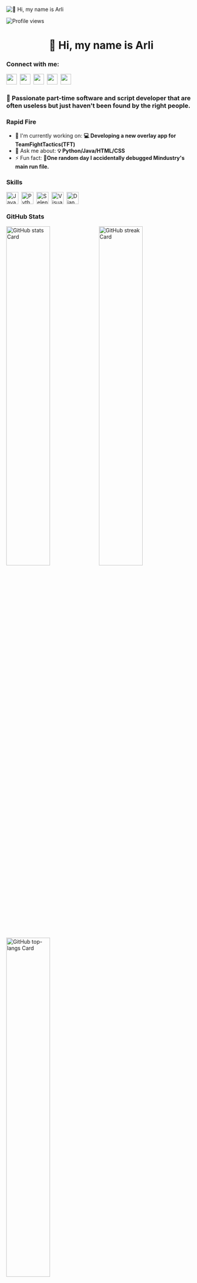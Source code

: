 ![👋 Hi, my name is Arli](https://images-wixmp-ed30a86b8c4ca887773594c2.wixmp.com/f/c83c004e-1370-4756-88e5-4071de797088/dgdq8br-09cc7ad6-a021-47a5-b0e0-917b12b0f7a7.gif?token=eyJ0eXAiOiJKV1QiLCJhbGciOiJIUzI1NiJ9.eyJzdWIiOiJ1cm46YXBwOjdlMGQxODg5ODIyNjQzNzNhNWYwZDQxNWVhMGQyNmUwIiwiaXNzIjoidXJuOmFwcDo3ZTBkMTg4OTgyMjY0MzczYTVmMGQ0MTVlYTBkMjZlMCIsIm9iaiI6W1t7InBhdGgiOiJcL2ZcL2M4M2MwMDRlLTEzNzAtNDc1Ni04OGU1LTQwNzFkZTc5NzA4OFwvZGdkcThici0wOWNjN2FkNi1hMDIxLTQ3YTUtYjBlMC05MTdiMTJiMGY3YTcuZ2lmIn1dXSwiYXVkIjpbInVybjpzZXJ2aWNlOmZpbGUuZG93bmxvYWQiXX0.tqRMtE-b2QiI2nnefNxSDMJvZCcYqFmq2ccg_Xfzqb8)

![Profile views](https://komarev.com/ghpvc/?username=Karli911&label=Profile%20views&color=0e75b6&style=flat)

<div id="toc">
  <ul align="center" style="list-style: none">
    <summary>
      <h1>
        👋 Hi, my name is Arli
      </h1>
    </summary>
  </ul>
</div>

**<h3 align="left">Connect with me:</h3>** 
<p align="left"><a href="https://www.linkedin.com/in/" target="_blank"><img src="https://img.shields.io/badge/LinkedIn-0077B5?logo=linkedin&logoColor=white" height="28" style="margin-right: 4px"></a> <a href="https://twitter.com/" target="_blank"><img src="https://img.shields.io/badge/Twitter-000000?logo=X&logoColor=white" height="28" style="margin-right: 4px"></a> <a href="arliturka@gmail.com" target="_blank"><img src="https://img.shields.io/badge/Gmail-D14836?style=for-the-badge&logo=gmail&logoColor=white" height="28" style="margin-right: 4px"></a> <a href="https://github.com/Karli911" target="_blank"><img src="https://img.shields.io/badge/GitHub-100000?style=for-the-badge&logo=github&logoColor=white" height="28" style="margin-right: 4px"></a> <a href="https://www.instagram.com/arli.t1" target="_blank"><img src="https://img.shields.io/badge/Instagram-E4405F?style=for-the-badge&logo=instagram&logoColor=white" height="28" style="margin-right: 4px"></a></p>

 **<h3 align="left">🚀 Passionate part-time software and script developer that are often useless but just haven't been found by the right people.</h3>**

**<h3 align="left">Rapid Fire</h3>**

- 💼 I'm currently working on: **💻 Developing a new overlay app for TeamFightTactics(TFT)**
- 💬 Ask me about: **💡 Python/Java/HTML/CSS**
- ⚡ Fun fact: **🎢One random day I accidentally debugged Mindustry's main run file.**

 **<h3 align="left">Skills</h3>**

<div style="display: flex; flex-wrap: wrap; gap: 4px; justify-content: left;"><img src="https://img.shields.io/badge/JavaScript-F7DF1C?logo=javascript&logoColor=white" height="32" alt="JavaScript" style="margin-right: 4px"> <img src="https://img.shields.io/badge/Python-306998?logo=python&logoColor=white" height="32" alt="Python" style="margin-right: 4px"> <img src="https://img.shields.io/badge/Selenium-43B02A?logo=selenium&logoColor=white" height="32" alt="Selenium" style="margin-right: 4px"> <img src="https://img.shields.io/badge/Visual_Studio_Code-007ACC?logo=visual-studio-code&logoColor=white" height="32" alt="Visual Studio Code" style="margin-right: 4px"> <img src="https://img.shields.io/badge/Django-092E20?logo=django&logoColor=white" height="32" alt="Django" style="margin-right: 4px"></div>

 **<h3 align="left">GitHub Stats</h3>**

<p align="left">
  <img width="48%" src="https://github-readme-stats.vercel.app/api?username=Karli911&theme=react&hide_title=false&hide_rank=false&show_icons=false&include_all_commits=false&count_private=true&line_height=23&show=reviews" alt="GitHub stats Card" />
  <img width="48%" src="https://streak-stats.demolab.com/?user=Karli911&theme=react&hide_border=false&date_format=M+j%5B%2C+Y%5D&mode=daily&hide_total_contributions=false&hide_current_streak=false&hide_longest_streak=false&card_height=200" alt="GitHub streak Card" />
</p>

<p align="left">
  <img width="48%" src="https://github-readme-stats.vercel.app/api/top-langs?username=Karli911&theme=react&hide_title=false&layout=compact&langs_count=6&hide_progress=false&card_width=400" alt="GitHub top-langs Card" />

 **<h3 align="left">Support Me</h3>**

<p align="left"><a href="https://ko-fi.com/icy404" target="_blank"><img src="https://img.shields.io/badge/Ko--fi-343B45?style=for-the-badge&logo=kofi&logoColor=Black" height="36" style="margin-right: 4px"></a></p>
 
# __Auto Accept for League of Legends__

This Python application automatically finds and clicks the "Accept" button in League of Legends, helping you quickly enter matches. It can be configured to run automatically on system startup across different operating systems.


## **Features**
- **Automatically detects and clicks** the "Accept" button in League of Legends.
- **Configurable** to run on startup for Windows, macOS, and Linux.
- **Logs activity** for troubleshooting and monitoring.

## **Troubleshooting**
- **1.** Ensure that the *accept_button.png* is located in the same directory as *auto-accept.py*.
- **2.** Be sure to launch "League of Legends" and not move the window around. Take a screenshot of the "Accept" button and crop it. Cut everything else except the button itself.
- **3.** Do **NOT** change the resolution of your screen too much. The script will detect the button only from the screenshot taken. If you want this to work in another resolution, make sure to take another screenshot, and replace the *accept_button.png* with the new screenshot.
- **4.** Python should be installed in your system for the script to run in the first place.

## **How to run**
- Open your prefered terminal and run `auto-accept.py`
  Windows
    - `python auto-accept.py`
  MacOS
    - `python3 auto-accept.py`
  Linux
    - `python3 auto-accept.py`


## **Python Installation Guide**
A simple guide to install Python on **Windows**, **macOS**, and **Linux (Ubuntu/Mint)**.

---

## Windows

### 1. Download Python Installer

- Visit the [official Python website](https://www.python.org/downloads/windows/).
- Click on **"Download Python [version]"** (e.g., Python 3.12.x).

### 2. Run the Installer

- Open the downloaded `.exe` file.
- **Important**: Check the box **"Add Python to PATH"**.
- Click **"Install Now"** (or choose **"Customize installation"** for advanced options).

### 3. Verify Installation

Open **Command Prompt** and run:

```sh
python --version
```

Expected output:

```
Python 3.12.x
```

---

## macOS

### 1. Install Homebrew (if not already installed)

```sh
/bin/bash -c "$(curl -fsSL https://raw.githubusercontent.com/Homebrew/install/HEAD/install.sh)"
```

### 2. Install Python via Homebrew

```sh
brew install python
```

### 3. Verify Installation

```sh
python3 --version
```

Expected output:

```
Python 3.12.x
```

### 4. (Optional) Set Python 3 as Default

```sh
echo 'alias python=python3' >> ~/.zshrc
source ~/.zshrc
```

---

## Linux (Ubuntu / Linux Mint)

### 1. Update Package Lists

```sh
sudo apt update && sudo apt upgrade
```

### 2. Install Python

```sh
sudo apt install python3 python3-pip -y
```

### 3. Verify Installation

```sh
python3 --version
```

Expected output:

```
Python 3.12.x
```

### 4. (Optional) Set Python 3 as Default

```sh
echo "alias python=python3" >> ~/.bashrc
echo "alias pip=pip3" >> ~/.bashrc
source ~/.bashrc
```

---

## Final Tips

- **Install packages using pip:**

```sh
pip install <package-name>
```

- **Check pip version:**

```sh
pip --version
```

- **Use Virtual Environments (Recommended):**

```sh
python -m venv myenv
source myenv/bin/activate  # macOS/Linux
myenv\\Scripts\\activate     # Windows
```

> *Pro Tip:* Use a virtual environment for every project to avoid dependency conflicts.

---

## Resources

- [Python Documentation](https://docs.python.org/3/)
- [pip User Guide](https://pip.pypa.io/en/stable/user_guide/)
- [Visual Studio Code](https://code.visualstudio.com/) – a great code editor for Python

--- 


## **App Installation**(Optional)

### **1. Windows**

#### **Convert Python Script to Executable**
To convert the Python script into an executable:

```bash
pip install pyinstaller
pyinstaller --onefile accept-button.py
```

This will generate an executable in the dist directory.
Set Up on Startup

Press **Win + R**, type shell:startup, and press Enter to open the Startup folder.
Copy the executable file from the dist directory into the Startup folder.

### 2. macOS
Convert Python Script to Executable

To create a macOS application:

```bash
pip install py2app
python accept-button py2app
```

This creates an .app package.
Add to Login Items

  Open System Preferences -> Users & Groups.
  Select your user account and click on the Login Items tab.
  Drag the .app file into the Login Items list.

### 3. Linux (Systemd)
Create a Systemd Service

    Create a .service file:

```bash
sudo nano /etc/systemd/system/auto_accept.service
```

Add the following content:
```bash
ini

    [Unit]
    Description=Auto Accept League of Legends

    [Service]
    ExecStart=/usr/bin/python3 /path/to/accept-button.py
    WorkingDirectory=/path/to/your/script/
    Restart=always
    User=your_username

    [Install]
    WantedBy=multi-user.target
    Replace /path/to/accept-button.py with the actual path to your script, and your_username with your Linux username
```
Enable and Start the Service
Enable the service to run on boot:

```bash
sudo systemctl enable auto_accept.service
```
Start the service immediately:

```bash
sudo systemctl start auto_accept.service
```
### Usage

Once set up, the application will automatically run in the background. It will monitor your screen for the "Accept" button in League of Legends and click it when found.
## Logging

The application generates logs to help troubleshoot any issues. Check the app.log file in the application directory to see the log entries.

## Contributing

Contributions are welcome! Please open an issue or submit a pull request for any improvements or bug fixes.

### License

This project is licensed under the MIT License. See the LICENSE file for details.

## Notes

  Ensure the ***accept_button.png*** image is correctly placed in the same directory as the executable.
  Adjust the template matching threshold and screen resolution if the button is not being detected correctly.

 **<h3 align="left">Support Me</h3>**

<p align="left"><a href="https://ko-fi.com/icy404" target="_blank"><img src="https://img.shields.io/badge/Ko--fi-343B45?style=for-the-badge&logo=kofi&logoColor=Black" height="36" style="margin-right: 4px"></a></p>
